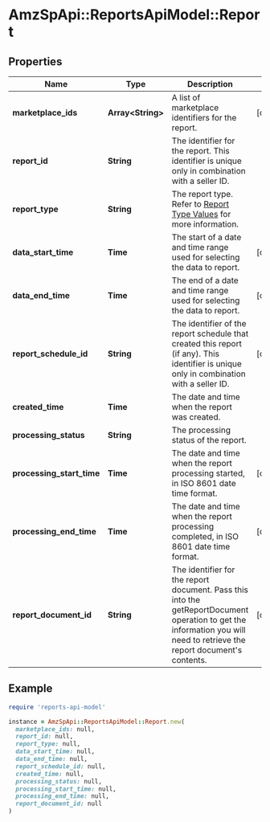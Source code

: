 # AmzSpApi::ReportsApiModel::Report

## Properties

| Name | Type | Description | Notes |
| ---- | ---- | ----------- | ----- |
| **marketplace_ids** | **Array&lt;String&gt;** | A list of marketplace identifiers for the report. | [optional] |
| **report_id** | **String** | The identifier for the report. This identifier is unique only in combination with a seller ID. |  |
| **report_type** | **String** | The report type. Refer to [Report Type Values](https://developer-docs.amazon.com/sp-api/docs/report-type-values) for more information. |  |
| **data_start_time** | **Time** | The start of a date and time range used for selecting the data to report. | [optional] |
| **data_end_time** | **Time** | The end of a date and time range used for selecting the data to report. | [optional] |
| **report_schedule_id** | **String** | The identifier of the report schedule that created this report (if any). This identifier is unique only in combination with a seller ID. | [optional] |
| **created_time** | **Time** | The date and time when the report was created. |  |
| **processing_status** | **String** | The processing status of the report. |  |
| **processing_start_time** | **Time** | The date and time when the report processing started, in ISO 8601 date time format. | [optional] |
| **processing_end_time** | **Time** | The date and time when the report processing completed, in ISO 8601 date time format. | [optional] |
| **report_document_id** | **String** | The identifier for the report document. Pass this into the getReportDocument operation to get the information you will need to retrieve the report document&#39;s contents. | [optional] |

## Example

```ruby
require 'reports-api-model'

instance = AmzSpApi::ReportsApiModel::Report.new(
  marketplace_ids: null,
  report_id: null,
  report_type: null,
  data_start_time: null,
  data_end_time: null,
  report_schedule_id: null,
  created_time: null,
  processing_status: null,
  processing_start_time: null,
  processing_end_time: null,
  report_document_id: null
)
```

